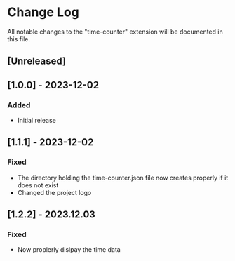 # Change Log

All notable changes to the "time-counter" extension will be documented in this file.

## [Unreleased]

## [1.0.0] - 2023-12-02

### Added
- Initial release

## [1.1.1] - 2023-12-02

### Fixed
- The directory holding the time-counter.json file now creates properly if it does not exist
- Changed the project logo

## [1.2.2] - 2023.12.03

### Fixed
- Now proplerly dislpay the time data